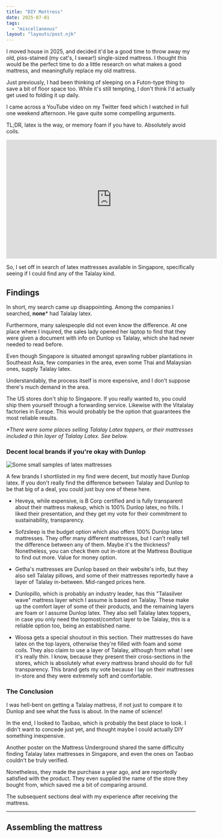 ```yaml
---
title: "DIY Mattress"
date: 2025-07-01
tags:
  - "miscellaneous"
layout: "layouts/post.njk"
---
```


I moved house in 2025, and decided it'd be a good time to throw away my old, piss-stained (my cat's, I swear!) single-sized mattress.
I thought this would be the perfect time to do a little research on what makes a good mattress,
and meaningfully replace my old mattress.

Just previously, I had been thinking of sleeping on a Futon-type thing to save a bit of floor space too.
While it's still tempting, I don't think I'd actually get used to folding it up daily.

I came across a YouTube video on my Twitter feed which I watched in full one weekend afternoon.
He gave quite some compelling arguments. 

TL;DR, latex is the way, or memory foam if you have to. Absolutely avoid coils.

<iframe width="560" height="315" src="https://www.youtube.com/embed/cLVmNjaxBLA?si=EK8qZJi9DJtKkDY0" title="YouTube video player" frameborder="0" allow="accelerometer; autoplay; clipboard-write; encrypted-media; gyroscope; picture-in-picture; web-share" referrerpolicy="strict-origin-when-cross-origin" allowfullscreen></iframe>

So, I set off in search of latex mattresses available in Singapore, 
specifically seeing if I could find any of the Talalay kind.

## Findings

In short, my search came up disappointing. Among the companies I searched,
**none*** had Talalay latex. 

Furthermore, many salespeople did not even know
the difference. At one place where I inquired, the sales lady opened her
laptop to find that they were given a document with info on Dunlop vs Talalay,
which she had never needed to read before.

Even though Singapore is situated amongst sprawling rubber plantations in Southeast Asia,
few companies in the area, even some Thai and Malaysian ones, supply
Talalay latex.

Understandably, the process itself is more expensive, and I don't suppose
there's much demand in the area.

The US stores don't ship to Singapore. If you really wanted to, you could ship them yourself
through a forwarding service. Likewise with the Vitalalay factories in Europe.
This would probably be the option that guarantees the most reliable results.

*\*There were some places selling Talalay Latex toppers, or their mattresses
included a thin layer of Talalay Latex. See below.*

### Decent local brands if you're okay with Dunlop

![Some small samples of latex mattresses](./latexsample.jpg)

A few brands I shortlisted in my find were decent, but mostly have Dunlop latex.
If you don't really find the difference between Talalay and Dunlop to be that big
of a deal, you could just buy one of these here.

- Heveya, while expensive, is B Corp certified and is fully transparent
about their mattress makeup, which is 100% Dunlop latex, no frills.
I liked their presentation, and they get my vote for their commitment to sustainability,
transparency.

- Sofzsleep is the budget option which also offers 100% Dunlop latex mattresses.
They offer many different mattresses, but I can't really tell the difference between
any of them. Maybe it's the thickness? Nonetheless, you can check them out in-store at 
the Mattress Boutique to find out more. Value for money option.

- Getha's mattresses are Dunlop based on their website's info, but they also sell
Talalay pillows, and some of their mattresses reportedly have a layer of Talalay
in-between. Mid-ranged prices here.

- Dunlopillo, which is probably an industry leader, has this "Talasilver wave"
mattress layer which I assume is based on Talalay. These make up the comfort layer
of some of their products, and the remaining layers are foam or I assume Dunlop latex.
They also sell Talalay latex toppers, in case you only need the topmost/comfort
layer to be Talalay, this is a reliable option too, being an established name.

- Woosa gets a special shoutout in this section. Their mattresses do have latex
on the top layers, otherwise they're filled with foam and some coils. 
They also claim to use a layer of Talalay, although from what I see it's really thin.
I know, because they present their cross-sections in the stores, which is absolutely what
every mattress brand should do for full transparency.
This brand gets my vote because I lay on their mattresses in-store and they were
extremely soft and comfortable.

### The Conclusion

I was hell-bent on getting a Talalay mattress, if not just to compare
it to Dunlop and see what the fuss is about. In the name of science!

In the end, I looked to Taobao, which is probably the best place to look.
I didn't want to concede just yet, and thought maybe I could
actually DIY something inexpensive.


Another poster on the Mattress Underground shared the same difficulty
finding Talalay latex mattresses in Singapore, and even the ones
on Taobao couldn't be truly verified.

Nonetheless, they made the purchase a year ago, and are reportedly satisfied
with the product. They even supplied the name of the store they bought from,
which saved me a bit of comparing around.

The subsequent sections deal with my experience after receiving the mattress.

---

## Assembling the mattress